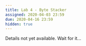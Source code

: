 ```yaml
---
title: Lab 4 - Byte Stacker
assigned: 2020-04-03 23:59
due: 2020-04-16 23:59
hidden: true
---
```

Details not yet available. Wait for it...

<!--more-->

